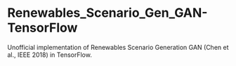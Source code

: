 # Renewables_Scenario_Gen_GAN-TensorFlow
Unofficial implementation of Renewables Scenario Generation GAN (Chen et al., IEEE 2018) in TensorFlow.
